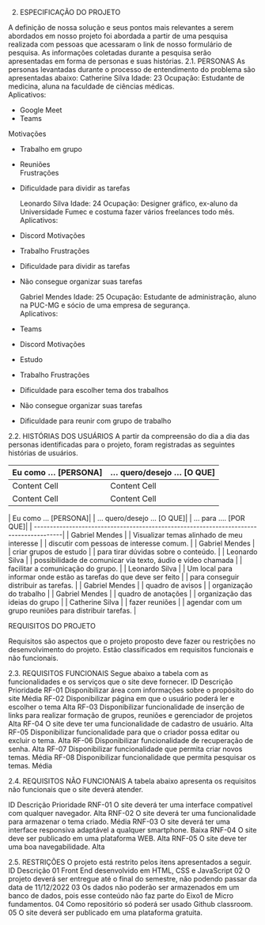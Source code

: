 2.	ESPECIFICAÇÃO DO PROJETO

A definição de nossa solução e seus pontos mais relevantes a serem abordados em nosso projeto foi abordada a partir de uma pesquisa realizada com pessoas que acessaram o link de nosso formulário de pesquisa. As informações coletadas durante a pesquisa serão apresentadas em forma de personas e suas histórias.
2.1.	PERSONAS
As personas levantadas durante o processo de entendimento do problema são apresentadas abaixo:
 	Catherine Silva
	Idade: 23
Ocupação: Estudante de medicina, aluna na faculdade de ciências médicas. 	
Aplicativos:
* Google Meet
* Teams
 
Motivações
* Trabalho em grupo
* Reuniões	
Frustrações
* Dificuldade para dividir as tarefas	 
 
  	Leonardo Silva
	Idade: 24
Ocupação: Designer gráfico, ex-aluno da Universidade Fumec e costuma fazer vários freelances todo mês.  	
Aplicativos:
* Discord
Motivações
* Trabalho
Frustrações
* Dificuldade para dividir as tarefas
* Não consegue organizar suas tarefas	

  	Gabriel Mendes
	Idade: 25
Ocupação: Estudante de administração, aluno na PUC-MG e sócio de uma empresa de segurança.	
Aplicativos:
* Teams
* Discord
Motivações
* Estudo
* Trabalho
Frustrações
* Dificuldade para escolher tema dos trabalhos
* Não consegue organizar suas tarefas
* Dificuldade para reunir com grupo de trabalho	
 
2.2.	HISTÓRIAS DOS USUÁRIOS
A partir da compreensão do dia a dia das personas identificadas para o projeto, foram registradas as seguintes histórias de usuários.

| Eu como …  [PERSONA]  | … quero/desejo …    [O QUE] |
| ------------- | ------------- |
| Content Cell  | Content Cell  |
| Content Cell  | Content Cell  |
 
| Eu como …  [PERSONA]| | … quero/desejo …    [O QUE]| 	| … para ....       [POR QUE]| 
| ---------------------------------------------------------------------------------------| 
| Gabriel Mendes | 	| Visualizar temas alinhado de meu interesse | 	| discutir com pessoas de interesse comum. | 
| Gabriel Mendes | 	| criar grupos de estudo | 	| para tirar dúvidas sobre o conteúdo. | 
| Leonardo Silva | 	| possibilidade de comunicar via texto, áudio e vídeo chamada | 	| facilitar a comunicação do grupo. | 
| Leonardo Silva | 	| Um local para informar onde estão as tarefas do que deve ser feito | 	| para conseguir distribuir as tarefas. | 
| Gabriel Mendes | 	| quadro de avisos | 	| organização do trabalho | 
| Gabriel Mendes | 	| quadro de anotações | 	| organização das ideias do grupo | 
| Catherine Silva | 	| fazer reuniões | 	| agendar com um grupo reuniões para distribuir tarefas. | 


REQUISITOS DO PROJETO

Requisitos são aspectos que o projeto proposto deve fazer ou restrições no desenvolvimento do projeto. Estão classificados em requisitos funcionais e não funcionais.

2.3.	REQUISITOS FUNCIONAIS
Segue abaixo a tabela com as funcionalidades e os serviços que o site deve fornecer.
ID	Descrição	Prioridade
RF-01	Disponibilizar área com informações sobre o propósito do site	Média
RF-02	Disponibilizar página em que o usuário poderá ler e escolher o tema	Alta
RF-03	Disponibilizar funcionalidade de inserção de links para realizar formação de grupos, reuniões e gerenciador de projetos	Alta
RF-04	O site deve ter uma funcionalidade de cadastro de usuário.	Alta
RF-05	Disponibilizar funcionalidade para que o criador possa editar ou excluir o tema.	Alta
RF-06	Disponibilizar funcionalidade de recuperação de senha.	Alta
RF-07	Disponibilizar funcionalidade que permita criar novos temas.	Média
RF-08	Disponibilizar funcionalidade que permita pesquisar os temas.	Média

2.4.	REQUISITOS NÃO FUNCIONAIS
A tabela abaixo apresenta os requisitos não funcionais que o site deverá atender.

ID	Descrição	Prioridade
RNF-01	O site deverá ter uma interface compatível com qualquer navegador.	Alta
RNF-02	O site deverá ter uma funcionalidade para armazenar o tema criado.	Média
RNF-03	O site deverá ter uma interface responsiva adaptável a qualquer smartphone.	Baixa
RNF-04	O site deve ser publicado em uma plataforma WEB.	Alta
RNF-05	O site deve ter uma boa navegabilidade.	Alta

2.5.	RESTRIÇÕES
O projeto está restrito pelos itens apresentados a seguir.
ID	Descrição
01	Front End desenvolvido em HTML, CSS e JavaScript
02	O projeto deverá ser entregue até o final do semestre, não podendo passar da data de 11/12/2022
03	Os dados não poderão ser armazenados em um banco de dados, pois esse conteúdo não faz parte do Eixo1 de Micro fundamentos.
04	Como repositório só poderá ser usado Github classroom.
05	O site deverá ser publicado em uma plataforma gratuita.

